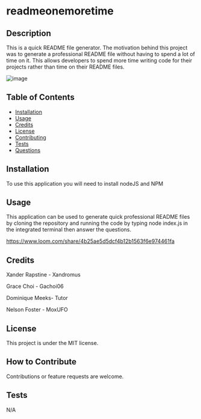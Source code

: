 # readmeonemoretime

## Description

This is a quick README file generator. The motivation behind this project was to generate a professional README file without having to spend a lot of time on it. This allows developers to spend more time writing code for their projects rather than time on their README files.

![image](https://user-images.githubusercontent.com/121472588/228416327-810bc111-0e00-43e9-96c9-37ac310ada39.png)


## Table of Contents 

- [Installation](#installation)
- [Usage](#usage)
- [Credits](#credits)
- [License](#license)
- [Contributing](#contributing)
- [Tests](#tests)
- [Questions](#questions)

## Installation

To use this application you will need to install nodeJS and NPM

## Usage

This application can be used to generate quick professional README files
by cloning the repository and running the code by typing node index.js in the 
integrated terminal then answer the questions.

https://www.loom.com/share/4b25ae5d5dcf4b12b1563f6e974461fa

## Credits

Xander Rapstine - Xandromus

Grace Choi - Gachoi06

Dominique Meeks- Tutor  

Nelson Foster - MoxUFO

## License

This project is under the MIT license.


## How to Contribute

Contributions or feature requests are welcome.

## Tests

N/A
